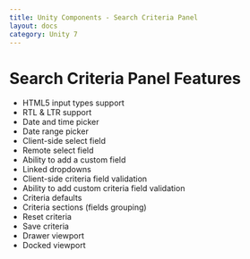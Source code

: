```yaml
---
title: Unity Components - Search Criteria Panel
layout: docs
category: Unity 7
---
```

# Search Criteria Panel Features

- HTML5 input types support
- RTL & LTR support
- Date and time picker
- Date range picker
- Client-side select field
- Remote select field
- Ability to add a custom field
- Linked dropdowns
- Client-side criteria field validation
- Ability to add custom criteria field validation
- Criteria defaults
- Criteria sections (fields grouping)
- Reset criteria
- Save criteria
- Drawer viewport
- Docked viewport
